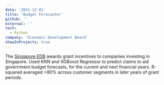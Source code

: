 ```yaml
---
date: '2021-12-01'
title: 'Budget Forecaster'
github: ''
external: ''
tech:
  - Python
company: 'Economic Development Board'
showInProjects: true
---
```


The [Singapore EDB](https://edb.gov.sg) awards grant incentives to companies investing in Singapore. Used KNN and XGBoost Regressor to predict claims to aid government budget forecasts, for the current and next financial years. R-squared averaged >90% across customer segments in later years of grant periods.
